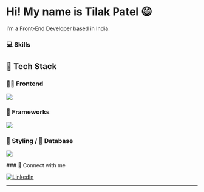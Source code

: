 # Hi! My name is Tilak Patel 😄

I’m a Front-End Developer based in India.

### 💻 Skills

<h2>🚀 Tech Stack</h2>

<h3>👨‍💻 Frontend</h3>
<p align="left">
  <img src="https://skillicons.dev/icons?i=html,css,js" />
</p>

<h3>🧠 Frameworks</h3>
<p align="left">
  <img src="https://skillicons.dev/icons?i=react,nextjs" />
</p>

<h3>🎨 Styling / 💾 Database</h3>
<p align="left">
  <img src="https://skillicons.dev/icons?i=tailwind,supabase" />
</p>
### 🔗 Connect with me

[![LinkedIn](https://img.shields.io/badge/LinkedIn-blue?logo=linkedin&logoColor=white)](https://www.linkedin.com/in/tilak-patel-92a37b296)

---
